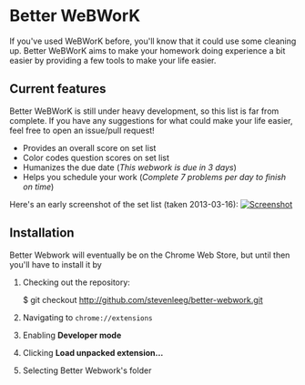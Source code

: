 # Better WeBWorK
If you've used WeBWorK before, you'll know that it could use some cleaning up. Better WeBWorK aims to make your homework doing experience a bit easier by providing a few tools to make your life easier.

## Current features
Better WeBWorK is still under heavy development, so this list is far from complete. If you have any suggestions for what could make your life easier, feel free to open an issue/pull request!

 * Provides an overall score on set list
 * Color codes question scores on set list
 * Humanizes the due date (*This webwork is due in 3 days*)
 * Helps you schedule your work (*Complete 7 problems per day to finish on time*)

Here's an early screenshot of the set list (taken 2013-03-16):
[![Screenshot](http://i.imgur.com/Q3hqCSAl.jpg)](http://i.imgur.com/Q3hqCSA.jpg)

## Installation
Better Webwork will eventually be on the Chrome Web Store, but until then you'll have to install it by 

1. Checking out the repository:
    
    $ git checkout http://github.com/stevenleeg/better-webwork.git
    
2. Navigating to `chrome://extensions`
3. Enabling **Developer mode**
4. Clicking **Load unpacked extension...**
5. Selecting Better Webwork's folder
